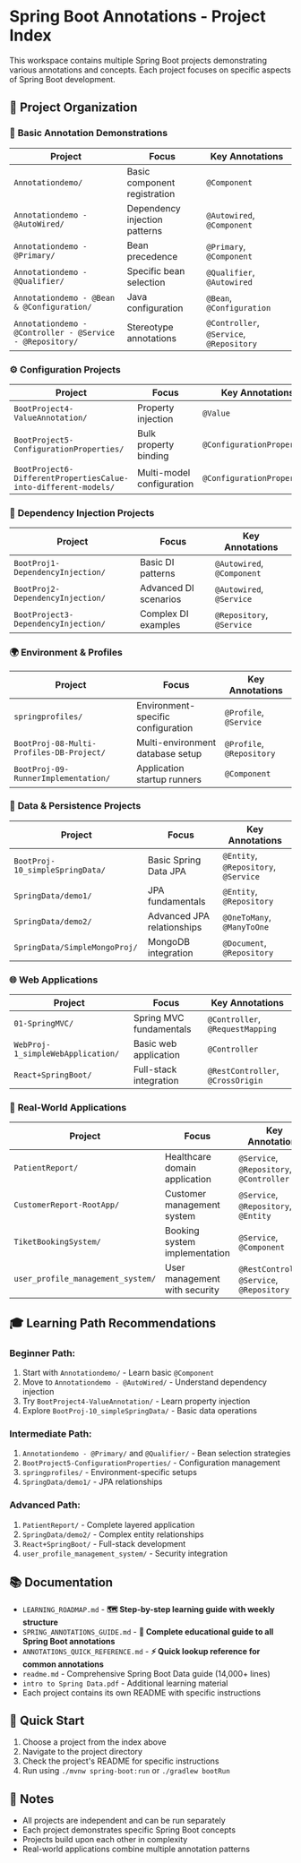 # Spring Boot Annotations - Project Index

This workspace contains multiple Spring Boot projects demonstrating various annotations and concepts. Each project focuses on specific aspects of Spring Boot development.

## 📁 Project Organization

### 🎯 **Basic Annotation Demonstrations**
| Project | Focus | Key Annotations |
|---------|-------|----------------|
| `Annotationdemo/` | Basic component registration | `@Component` |
| `Annotationdemo - @AutoWired/` | Dependency injection patterns | `@Autowired`, `@Component` |
| `Annotationdemo - @Primary/` | Bean precedence | `@Primary`, `@Component` |
| `Annotationdemo - @Qualifier/` | Specific bean selection | `@Qualifier`, `@Autowired` |
| `Annotationdemo - @Bean & @Configuration/` | Java configuration | `@Bean`, `@Configuration` |
| `Annotationdemo - @Controller - @Service - @Repository/` | Stereotype annotations | `@Controller`, `@Service`, `@Repository` |

### ⚙️ **Configuration Projects**
| Project | Focus | Key Annotations |
|---------|-------|----------------|
| `BootProject4-ValueAnnotation/` | Property injection | `@Value` |
| `BootProject5-ConfigurationProperties/` | Bulk property binding | `@ConfigurationProperties` |
| `BootProject6-DifferentPropertiesCalue-into-different-models/` | Multi-model configuration | `@ConfigurationProperties` |

### 🔄 **Dependency Injection Projects**
| Project | Focus | Key Annotations |
|---------|-------|----------------|
| `BootProj1-DependencyInjection/` | Basic DI patterns | `@Autowired`, `@Component` |
| `BootProj2-DependencyInjection/` | Advanced DI scenarios | `@Autowired`, `@Service` |
| `BootProject3-DependencyInjection/` | Complex DI examples | `@Repository`, `@Service` |

### 🌍 **Environment & Profiles**
| Project | Focus | Key Annotations |
|---------|-------|----------------|
| `springprofiles/` | Environment-specific configuration | `@Profile`, `@Service` |
| `BootProj-08-Multi-Profiles-DB-Project/` | Multi-environment database setup | `@Profile`, `@Repository` |
| `BootProj-09-RunnerImplementation/` | Application startup runners | `@Component` |

### 💾 **Data & Persistence Projects**
| Project | Focus | Key Annotations |
|---------|-------|----------------|
| `BootProj-10_simpleSpringData/` | Basic Spring Data JPA | `@Entity`, `@Repository`, `@Service` |
| `SpringData/demo1/` | JPA fundamentals | `@Entity`, `@Repository` |
| `SpringData/demo2/` | Advanced JPA relationships | `@OneToMany`, `@ManyToOne` |
| `SpringData/SimpleMongoProj/` | MongoDB integration | `@Document`, `@Repository` |

### 🌐 **Web Applications**
| Project | Focus | Key Annotations |
|---------|-------|----------------|
| `01-SpringMVC/` | Spring MVC fundamentals | `@Controller`, `@RequestMapping` |
| `WebProj-1_simpleWebApplication/` | Basic web application | `@Controller` |
| `React+SpringBoot/` | Full-stack integration | `@RestController`, `@CrossOrigin` |

### 🏥 **Real-World Applications**
| Project | Focus | Key Annotations |
|---------|-------|----------------|
| `PatientReport/` | Healthcare domain application | `@Service`, `@Repository`, `@Controller` |
| `CustomerReport-RootApp/` | Customer management system | `@Service`, `@Repository`, `@Entity` |
| `TiketBookingSystem/` | Booking system implementation | `@Service`, `@Component` |
| `user_profile_management_system/` | User management with security | `@RestController`, `@Service`, `@Repository` |

## 🎓 **Learning Path Recommendations**

### **Beginner Path:**
1. Start with `Annotationdemo/` - Learn basic `@Component`
2. Move to `Annotationdemo - @AutoWired/` - Understand dependency injection
3. Try `BootProject4-ValueAnnotation/` - Learn property injection
4. Explore `BootProj-10_simpleSpringData/` - Basic data operations

### **Intermediate Path:**
1. `Annotationdemo - @Primary/` and `@Qualifier/` - Bean selection strategies
2. `BootProject5-ConfigurationProperties/` - Configuration management
3. `springprofiles/` - Environment-specific setups
4. `SpringData/demo1/` - JPA relationships

### **Advanced Path:**
1. `PatientReport/` - Complete layered application
2. `SpringData/demo2/` - Complex entity relationships
3. `React+SpringBoot/` - Full-stack development
4. `user_profile_management_system/` - Security integration

## 📚 **Documentation**
- `LEARNING_ROADMAP.md` - **🗺️ Step-by-step learning guide with weekly structure**
- `SPRING_ANNOTATIONS_GUIDE.md` - **📖 Complete educational guide to all Spring Boot annotations**
- `ANNOTATIONS_QUICK_REFERENCE.md` - **⚡ Quick lookup reference for common annotations**
- `readme.md` - Comprehensive Spring Boot Data guide (14,000+ lines)
- `intro to Spring Data.pdf` - Additional learning material
- Each project contains its own README with specific instructions

## 🚀 **Quick Start**
1. Choose a project from the index above
2. Navigate to the project directory
3. Check the project's README for specific instructions
4. Run using `./mvnw spring-boot:run` or `./gradlew bootRun`

## 📝 **Notes**
- All projects are independent and can be run separately
- Each project demonstrates specific Spring Boot concepts
- Projects build upon each other in complexity
- Real-world applications combine multiple annotation patterns
